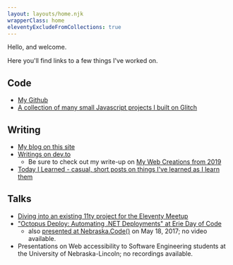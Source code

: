 ```yaml
---
layout: layouts/home.njk
wrapperClass: home
eleventyExcludeFromCollections: true
---
```


<p class="mainGreeting">Hello, and welcome.</p>

<p class="secondaryGreeting">Here you'll find links to a few things I've worked on.</p>

## Code

- [My Github](https://github.com/clottman)
- [A collection of many small Javascript projects I built on Glitch](https://glitch.com/@cassey/my-preciouses)


## Writing

- [My blog on this site](/blog)
- [Writings on dev.to](https://dev.to/casseylottman)
    - Be sure to check out my write-up on [My Web Creations from 2019](https://dev.to/casseylottman/my-web-creations-from-2019-21m3)
- [Today I Learned - casual, short posts on things I've learned as I learn them](/til)

## Talks
- [Diving into an existing 11ty project for the Eleventy Meetup](https://www.youtube.com/watch?v=bGDA1Lh-PeU)
- ["Octopus Deploy: Automating .NET Deployments" at Erie Day of Code](https://www.youtube.com/watch?v=TIjBHZ6McAg)
    - also [presented at Nebraska.Code()](https://www.slideshare.net/CasseyLottman/octopus-deploy-automating-net-deployments) on May 18, 2017; no video available. 
- Presentations on Web accessibility to Software Engineering students at the University of Nebraska-Lincoln; no recordings available.
